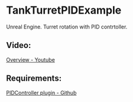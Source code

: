 # TankTurretPIDExample

Unreal Engine. Turret rotation with PID contrtoller.

## Video:

[Overview - Youtube](https://youtu.be/8oIjRFTFtcQ)

## Requirements:

[PIDController plugin - Github](https://github.com/Teklarit/PIDController.git)
